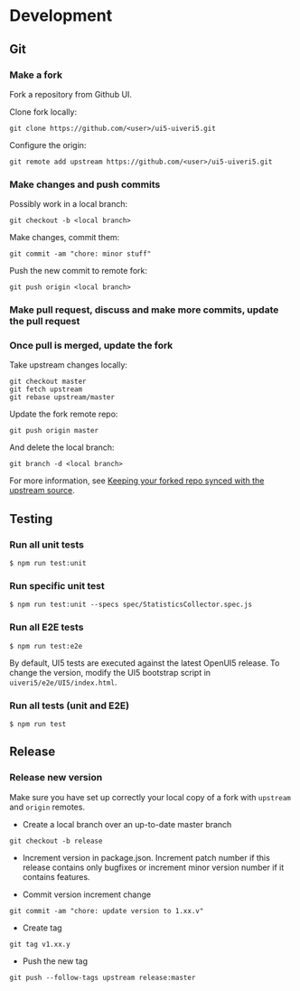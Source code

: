 # Development

## Git

### Make a fork
Fork a repository from Github UI.

Clone fork locally:
```
git clone https://github.com/<user>/ui5-uiveri5.git
```

Configure the origin:
```
git remote add upstream https://github.com/<user>/ui5-uiveri5.git
```

### Make changes and push commits
Possibly work in a local branch:
```
git checkout -b <local branch>
```

Make changes, commit them:
```
git commit -am "chore: minor stuff"
```

Push the new commit to remote fork:
```
git push origin <local branch>
```

### Make pull request, discuss and make more commits, update the pull request

### Once pull is merged, update the fork
Take upstream changes locally:
```
git checkout master
git fetch upstream
git rebase upstream/master
```

Update the fork remote repo:
```
git push origin master
```

And delete the local branch:
```
git branch -d <local branch>
```

For more information, see [Keeping your forked repo synced with the upstream source](https://2buntu.com/articles/1459/keeping-your-forked-repo-synced-with-the-upstream-source/).

## Testing

### Run all unit tests
```
$ npm run test:unit
```

### Run specific unit test
```
$ npm run test:unit --specs spec/StatisticsCollector.spec.js
```

### Run all E2E tests
```
$ npm run test:e2e
```
By default, UI5 tests are executed against the latest OpenUI5 release.
To change the version, modify the UI5 bootstrap script in `uiveri5/e2e/UI5/index.html`.

### Run all tests (unit and E2E)
```
$ npm run test
```

## Release
### Release new version

Make sure you have set up correctly your local copy of a fork with `upstream` and `origin` remotes.

* Create a local branch over an up-to-date master branch
```
git checkout -b release
```

* Increment version in package.json.
Increment patch number if this release contains only bugfixes or increment minor version number if it contains features.

* Commit version increment change
```
git commit -am "chore: update version to 1.xx.v"
```

* Create tag
```
git tag v1.xx.y
```

* Push the new tag
```
git push --follow-tags upstream release:master
```
